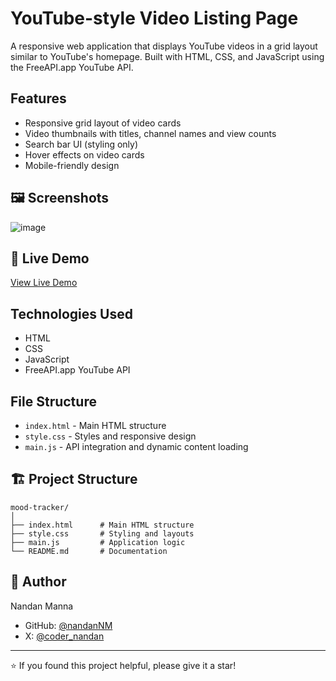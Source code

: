 # YouTube-style Video Listing Page

A responsive web application that displays YouTube videos in a grid layout similar to YouTube's homepage. Built with HTML, CSS, and JavaScript using the FreeAPI.app YouTube API.

## Features

- Responsive grid layout of video cards
- Video thumbnails with titles, channel names and view counts
- Search bar UI (styling only)
- Hover effects on video cards
- Mobile-friendly design
## 🖼️ Screenshots
![image](https://github.com/user-attachments/assets/9f7fa479-8de1-4583-a1e6-937e1b1fd7d0)

## 🚀 Live Demo

[View Live Demo](https://you-tube-style-video-listing-page.vercel.app/)


## Technologies Used

- HTML
- CSS
- JavaScript
- FreeAPI.app YouTube API

## File Structure

- `index.html` - Main HTML structure
- `style.css` - Styles and responsive design
- `main.js` - API integration and dynamic content loading

## 🏗️ Project Structure

```
mood-tracker/
│
├── index.html      # Main HTML structure
├── style.css       # Styling and layouts
├── main.js         # Application logic
└── README.md       # Documentation
```

## 👤 Author

Nandan Manna

- GitHub: [@nandanNM](https://github.com/nandanNM)
- X: [@coder_nandan](https://x.com/coder_nandan)

---

⭐️ If you found this project helpful, please give it a star!
